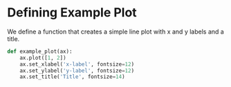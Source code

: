 # Defining Example Plot

We define a function that creates a simple line plot with x and y labels and a title.

```python
def example_plot(ax):
    ax.plot([1, 2])
    ax.set_xlabel('x-label', fontsize=12)
    ax.set_ylabel('y-label', fontsize=12)
    ax.set_title('Title', fontsize=14)
```
